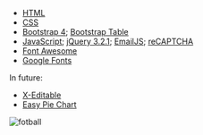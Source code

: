 * [HTML](https://www.w3schools.com/html/)
* [CSS](https://www.w3schools.com/css/)
* [Bootstrap 4](https://v4-alpha.getbootstrap.com/); [Bootstrap Table](http://bootstrap-table.wenzhixin.net.cn/)
* [JavaScript](https://developer.mozilla.org/en-US/docs/Web/JavaScript); [jQuery 3.2.1](https://jquery.com/); [EmailJS](https://www.emailjs.com/); [reCAPTCHA](https://developers.google.com/recaptcha/)
* [Font Awesome](http://fontawesome.io/)
* [Google Fonts](https://fonts.google.com/)

In future:
* [X-Editable](https://vitalets.github.io/x-editable/) 
* [Easy Pie Chart](https://rendro.github.io/easy-pie-chart/)

![fotball](https://user-images.githubusercontent.com/22416797/32690431-415ae902-c6ff-11e7-8969-1dc4b7ff93ac.png)
